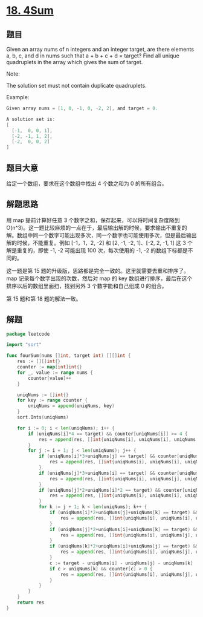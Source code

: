 # [18. 4Sum](https://leetcode.com/problems/4sum/)

## 题目

Given an array nums of n integers and an integer target, are there elements a, b, c, and d in nums such that a + b + c + d = target? Find all unique quadruplets in the array which gives the sum of target.

Note:

The solution set must not contain duplicate quadruplets.

Example:

```c
Given array nums = [1, 0, -1, 0, -2, 2], and target = 0.

A solution set is:
[
  [-1,  0, 0, 1],
  [-2, -1, 1, 2],
  [-2,  0, 0, 2]
]
```

## 题目大意

给定一个数组，要求在这个数组中找出 4 个数之和为 0 的所有组合。


## 解题思路

用 map 提前计算好任意 3 个数字之和，保存起来，可以将时间复杂度降到 O(n^3)。这一题比较麻烦的一点在于，最后输出解的时候，要求输出不重复的解。数组中同一个数字可能出现多次，同一个数字也可能使用多次，但是最后输出解的时候，不能重复。例如 [-1，1，2, -2] 和 [2, -1, -2, 1]、[-2, 2, -1, 1] 这 3 个解是重复的，即使 -1, -2 可能出现 100 次，每次使用的 -1, -2 的数组下标都是不同的。

这一题是第 15 题的升级版，思路都是完全一致的。这里就需要去重和排序了。map 记录每个数字出现的次数，然后对 map 的 key 数组进行排序，最后在这个排序以后的数组里面扫，找到另外 3 个数字能和自己组成 0 的组合。

第 15 题和第 18 题的解法一致。



## 解题

```go
package leetcode

import "sort"

func fourSum(nums []int, target int) [][]int {
	res := [][]int{}
	counter := map[int]int{}
	for _, value := range nums {
		counter[value]++
	}

	uniqNums := []int{}
	for key := range counter {
		uniqNums = append(uniqNums, key)
	}
	sort.Ints(uniqNums)

	for i := 0; i < len(uniqNums); i++ {
		if (uniqNums[i]*4 == target) && counter[uniqNums[i]] >= 4 {
			res = append(res, []int{uniqNums[i], uniqNums[i], uniqNums[i], uniqNums[i]})
		}
		for j := i + 1; j < len(uniqNums); j++ {
			if (uniqNums[i]*3+uniqNums[j] == target) && counter[uniqNums[i]] > 2 {
				res = append(res, []int{uniqNums[i], uniqNums[i], uniqNums[i], uniqNums[j]})
			}
			if (uniqNums[j]*3+uniqNums[i] == target) && counter[uniqNums[j]] > 2 {
				res = append(res, []int{uniqNums[i], uniqNums[j], uniqNums[j], uniqNums[j]})
			}
			if (uniqNums[j]*2+uniqNums[i]*2 == target) && counter[uniqNums[j]] > 1 && counter[uniqNums[i]] > 1 {
				res = append(res, []int{uniqNums[i], uniqNums[i], uniqNums[j], uniqNums[j]})
			}
			for k := j + 1; k < len(uniqNums); k++ {
				if (uniqNums[i]*2+uniqNums[j]+uniqNums[k] == target) && counter[uniqNums[i]] > 1 {
					res = append(res, []int{uniqNums[i], uniqNums[i], uniqNums[j], uniqNums[k]})
				}
				if (uniqNums[j]*2+uniqNums[i]+uniqNums[k] == target) && counter[uniqNums[j]] > 1 {
					res = append(res, []int{uniqNums[i], uniqNums[j], uniqNums[j], uniqNums[k]})
				}
				if (uniqNums[k]*2+uniqNums[i]+uniqNums[j] == target) && counter[uniqNums[k]] > 1 {
					res = append(res, []int{uniqNums[i], uniqNums[j], uniqNums[k], uniqNums[k]})
				}
				c := target - uniqNums[i] - uniqNums[j] - uniqNums[k]
				if c > uniqNums[k] && counter[c] > 0 {
					res = append(res, []int{uniqNums[i], uniqNums[j], uniqNums[k], c})
				}
			}
		}
	}
	return res
}

```